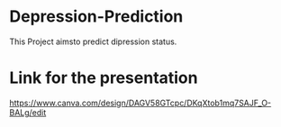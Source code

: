 # Depression-Prediction
This Project aimsto predict dipression status.


# Link for the presentation

https://www.canva.com/design/DAGV58GTcpc/DKqXtob1mq7SAJF_O-BALg/edit

